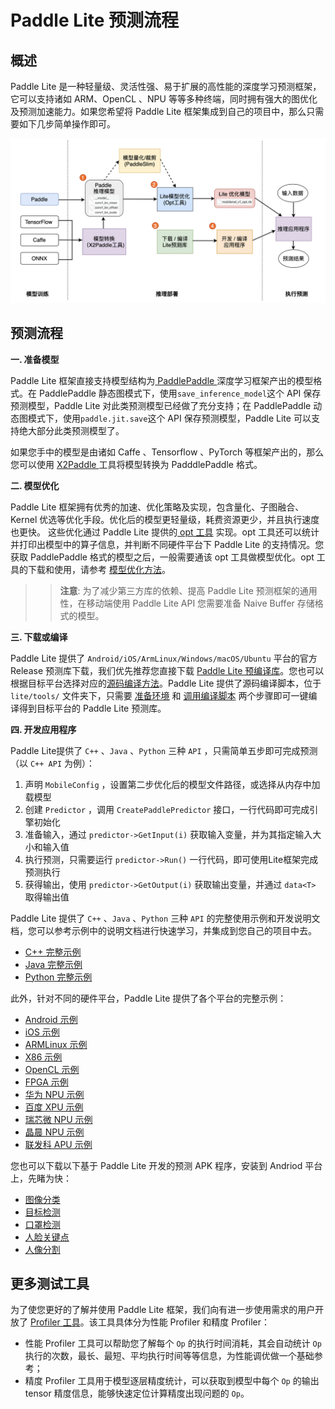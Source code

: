 # Paddle Lite 预测流程

## 概述

Paddle Lite 是一种轻量级、灵活性强、易于扩展的高性能的深度学习预测框架，它可以支持诸如 ARM、OpenCL 、NPU 等等多种终端，同时拥有强大的图优化及预测加速能力。如果您希望将 Paddle Lite 框架集成到自己的项目中，那么只需要如下几步简单操作即可。


![workflow](https://raw.githubusercontent.com/PaddlePaddle/Paddle-Lite/develop/docs/images/workflow.png)

## 预测流程

**一. 准备模型**

Paddle Lite 框架直接支持模型结构为[ PaddlePaddle ](https://www.paddlepaddle.org.cn/)深度学习框架产出的模型格式。在 PaddlePaddle 静态图模式下，使用`save_inference_model`这个 API 保存预测模型，Paddle Lite 对此类预测模型已经做了充分支持；在 PaddlePaddle 动态图模式下，使用`paddle.jit.save`这个 API 保存预测模型，Paddle Lite 可以支持绝大部分此类预测模型了。

如果您手中的模型是由诸如 Caffe 、Tensorflow 、PyTorch 等框架产出的，那么您可以使用 [ X2Paddle ](https://github.com/PaddlePaddle/X2Paddle) 工具将模型转换为 PadddlePaddle 格式。

**二. 模型优化**

Paddle Lite 框架拥有优秀的加速、优化策略及实现，包含量化、子图融合、Kernel 优选等优化手段。优化后的模型更轻量级，耗费资源更少，并且执行速度也更快。
这些优化通过 Paddle Lite 提供的[ opt 工具](../user_guides/model_optimize_tool) 实现。opt 工具还可以统计并打印出模型中的算子信息，并判断不同硬件平台下 Paddle Lite 的支持情况。您获取 PaddlePaddle 格式的模型之后，一般需要通该 opt 工具做模型优化。opt 工具的下载和使用，请参考 [模型优化方法](../user_guides/model_optimize_tool)。

>> **注意**: 为了减少第三方库的依赖、提高 Paddle Lite 预测框架的通用性，在移动端使用 Paddle Lite API 您需要准备 Naive Buffer 存储格式的模型。

**三. 下载或编译**

Paddle Lite 提供了 `Android/iOS/ArmLinux/Windows/macOS/Ubuntu` 平台的官方 Release 预测库下载，我们优先推荐您直接下载 [Paddle Lite 预编译库](../quick_start/release_lib)。您也可以根据目标平台选择对应的[源码编译方法](../quick_start/release_lib)。Paddle Lite 提供了源码编译脚本，位于 `lite/tools/` 文件夹下，只需要 [准备环境](../source_compile/compile_env) 和 [调用编译脚本](../source_compile) 两个步骤即可一键编译得到目标平台的 Paddle Lite 预测库。

**四. 开发应用程序**

Paddle Lite提供了 `C++` 、`Java` 、`Python` 三种 `API` ，只需简单五步即可完成预测（以 `C++ API` 为例）：

1. 声明 `MobileConfig` ，设置第二步优化后的模型文件路径，或选择从内存中加载模型
2. 创建 `Predictor` ，调用 `CreatePaddlePredictor` 接口，一行代码即可完成引擎初始化
3. 准备输入，通过 `predictor->GetInput(i)` 获取输入变量，并为其指定输入大小和输入值
4. 执行预测，只需要运行 `predictor->Run()` 一行代码，即可使用Lite框架完成预测执行
5. 获得输出，使用 `predictor->GetOutput(i)` 获取输出变量，并通过 `data<T>` 取得输出值

Paddle Lite 提供了 `C++` 、`Java` 、`Python` 三种 `API` 的完整使用示例和开发说明文档，您可以参考示例中的说明文档进行快速学习，并集成到您自己的项目中去。

- [ C++ 完整示例](../user_guides/cpp_demo)
- [ Java 完整示例](../user_guides/java_demo)
- [ Python 完整示例](../user_guides/python_demo)

此外，针对不同的硬件平台，Paddle Lite 提供了各个平台的完整示例：

- [ Android 示例](../demo_guides/android_app_demo)
- [ iOS 示例](../demo_guides/ios_app_demo)
- [ ARMLinux 示例](../demo_guides/linux_arm_demo)
- [ X86 示例](../demo_guides/x86)
- [ OpenCL 示例](../demo_guides/opencl)
- [ FPGA 示例](../demo_guides/fpga)
- [华为 NPU 示例](../demo_guides/huawei_kirin_npu)
- [百度 XPU 示例](../demo_guides/baidu_xpu)
- [瑞芯微 NPU 示例](../demo_guides/rockchip_npu)
- [晶晨 NPU 示例](../demo_guides/amlogic_npu)
- [联发科 APU 示例](../demo_guides/mediatek_apu)

您也可以下载以下基于 Paddle Lite 开发的预测 APK 程序，安装到 Andriod 平台上，先睹为快：

- [图像分类](https://paddlelite-demo.bj.bcebos.com/apps/android/mobilenet_classification_demo.apk)
- [目标检测](https://paddlelite-demo.bj.bcebos.com/apps/android/yolo_detection_demo.apk)
- [口罩检测](https://paddlelite-demo.bj.bcebos.com/apps/android/mask_detection_demo.apk)
- [人脸关键点](https://paddlelite-demo.bj.bcebos.com/apps/android/face_keypoints_detection_demo.apk)
- [人像分割](https://paddlelite-demo.bj.bcebos.com/apps/android/human_segmentation_demo.apk)

## 更多测试工具

为了使您更好的了解并使用 Paddle Lite 框架，我们向有进一步使用需求的用户开放了 [Profiler 工具](../user_guides/debug)。该工具具体分为性能 Profiler 和精度 Profiler：
- 性能 Profiler 工具可以帮助您了解每个 `Op` 的执行时间消耗，其会自动统计 `Op` 执行的次数，最长、最短、平均执行时间等等信息，为性能调优做一个基础参考；
- 精度 Profiler 工具用于模型逐层精度统计，可以获取到模型中每个 `Op` 的输出 tensor 精度信息，能够快速定位计算精度出现问题的 `Op`。
